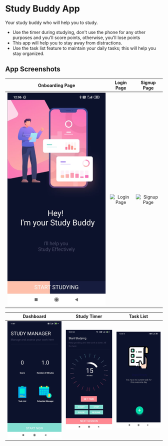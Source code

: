 # Study Buddy App

Your study buddy who will help you to study.

-   Use the timer during studying, don't use the phone for any other purposes and you'll score points, otherwise, you'll lose points
-   This app will help you to stay away from distractions.
-   Use the task list feature to maintain your daily tasks; this will help you stay organized.


## App Screenshots
Onboarding Page                            |  Login Page                         |  Signup Page
:-----------------------------------------:|:-----------------------------------:|:-------------------------:
![Onboarding page](./ss/onboardings.jpeg)  | ![Login Page](./ss/loginp.jpeg)     | ![Signup Page](./ss/signup.jpeg)



Dashboard                           |  Study Timer                        |  Task List
:----------------------------------:|:-----------------------------------:|:-------------------------:
![Dashboard](./ss/home.jpeg)        | ![Study Timer](./ss/timer.jpeg)      | ![Task List](./ss/tasklist.jpeg)

